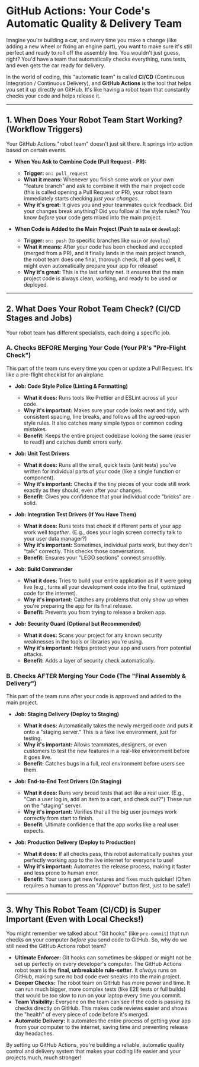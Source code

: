 # GitHub Actions: Your Code's Automatic Quality & Delivery Team

Imagine you're building a car, and every time you make a change (like adding a new wheel or fixing an engine part), you want to make sure it's still perfect and ready to roll off the assembly line. You wouldn't just guess, right? You'd have a team that automatically checks everything, runs tests, and even gets the car ready for delivery.

In the world of coding, this "automatic team" is called **CI/CD** (Continuous Integration / Continuous Delivery), and **GitHub Actions** is the tool that helps you set it up directly on GitHub. It's like having a robot team that constantly checks your code and helps release it.

---

## 1. When Does Your Robot Team Start Working? (Workflow Triggers)

Your GitHub Actions "robot team" doesn't just sit there. It springs into action based on certain events.

- **When You Ask to Combine Code (Pull Request - PR):**

  - **Trigger:** `on: pull_request`
  - **What it means:** Whenever you finish some work on your own "feature branch" and ask to combine it with the main project code (this is called opening a Pull Request or PR), your robot team immediately starts checking _just your changes_.
  - **Why it's great:** It gives you and your teammates quick feedback. Did your changes break anything? Did you follow all the style rules? You know _before_ your code gets mixed into the main project.

- **When Code is Added to the Main Project (Push to `main` or `develop`):**
  - **Trigger:** `on: push` (to specific branches like `main` or `develop`)
  - **What it means:** After your code has been checked and accepted (merged from a PR), and it finally lands in the main project branch, the robot team does one final, thorough check. If all goes well, it might even automatically prepare your app for release!
  - **Why it's great:** This is the last safety net. It ensures that the main project code is always clean, working, and ready to be used or deployed.

---

## 2. What Does Your Robot Team Check? (CI/CD Stages and Jobs)

Your robot team has different specialists, each doing a specific job.

### A. Checks BEFORE Merging Your Code (Your PR's "Pre-Flight Check")

This part of the team runs every time you open or update a Pull Request. It's like a pre-flight checklist for an airplane.

- **Job: Code Style Police (Linting & Formatting)**

  - **What it does:** Runs tools like Prettier and ESLint across all your code.
  - **Why it's important:** Makes sure your code looks neat and tidy, with consistent spacing, line breaks, and follows all the agreed-upon style rules. It also catches many simple typos or common coding mistakes.
  - **Benefit:** Keeps the entire project codebase looking the same (easier to read!) and catches dumb errors early.

- **Job: Unit Test Drivers**

  - **What it does:** Runs all the small, quick tests (unit tests) you've written for individual parts of your code (like a single function or component).
  - **Why it's important:** Checks if the tiny pieces of your code still work exactly as they should, even after your changes.
  - **Benefit:** Gives you confidence that your individual code "bricks" are solid.

- **Job: Integration Test Drivers (If You Have Them)**

  - **What it does:** Runs tests that check if different parts of your app work well _together_. (E.g., does your login screen correctly talk to your user data manager?)
  - **Why it's important:** Sometimes, individual parts work, but they don't "talk" correctly. This checks those conversations.
  - **Benefit:** Ensures your "LEGO sections" connect smoothly.

- **Job: Build Commander**

  - **What it does:** Tries to build your entire application as if it were going live (e.g., turns all your development code into the final, optimized code for the internet).
  - **Why it's important:** Catches any problems that only show up when you're preparing the app for its final release.
  - **Benefit:** Prevents you from trying to release a broken app.

- **Job: Security Guard (Optional but Recommended)**
  - **What it does:** Scans your project for any known security weaknesses in the tools or libraries you're using.
  - **Why it's important:** Helps protect your app and users from potential attacks.
  - **Benefit:** Adds a layer of security check automatically.

### B. Checks AFTER Merging Your Code (The "Final Assembly & Delivery")

This part of the team runs after your code is approved and added to the main project.

- **Job: Staging Delivery (Deploy to Staging)**

  - **What it does:** Automatically takes the newly merged code and puts it onto a "staging server." This is a fake live environment, just for testing.
  - **Why it's important:** Allows teammates, designers, or even customers to test the new features in a real-like environment before it goes live.
  - **Benefit:** Catches bugs in a full, real environment before users see them.

- **Job: End-to-End Test Drivers (On Staging)**

  - **What it does:** Runs very broad tests that act like a real user. (E.g., "Can a user log in, add an item to a cart, and check out?") These run on the "staging" server.
  - **Why it's important:** Verifies that all the big user journeys work correctly from start to finish.
  - **Benefit:** Ultimate confidence that the app works like a real user expects.

- **Job: Production Delivery (Deploy to Production)**
  - **What it does:** If all checks pass, this robot automatically pushes your perfectly working app to the live internet for everyone to use!
  - **Why it's important:** Automates the release process, making it faster and less prone to human error.
  - **Benefit:** Your users get new features and fixes much quicker! (Often requires a human to press an "Approve" button first, just to be safe!)

---

## 3. Why This Robot Team (CI/CD) is Super Important (Even with Local Checks!)

You might remember we talked about "Git hooks" (like `pre-commit`) that run checks on your computer _before_ you send code to GitHub. So, why do we still need the GitHub Actions robot team?

- **Ultimate Enforcer:** Git hooks can sometimes be skipped or might not be set up perfectly on every developer's computer. The GitHub Actions robot team is the **final, unbreakable rule-setter**. It _always_ runs on GitHub, making sure no bad code ever sneaks into the main project.
- **Deeper Checks:** The robot team on GitHub has more power and time. It can run much bigger, more complex tests (like E2E tests or full builds) that would be too slow to run on your laptop every time you commit.
- **Team Visibility:** Everyone on the team can see if the code is passing its checks directly on GitHub. This makes code reviews easier and shows the "health" of every piece of code before it's merged.
- **Automatic Delivery:** It automates the entire process of getting your app from your computer to the internet, saving time and preventing release day headaches.

By setting up GitHub Actions, you're building a reliable, automatic quality control and delivery system that makes your coding life easier and your projects much, much stronger!
